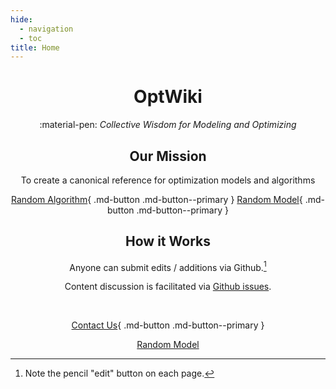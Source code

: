 ```yaml
---
hide:
  - navigation
  - toc
title: Home
---
```


<script>
  var models = [
      'https://www.optwiki.site/model-lasso',
      'https://www.optwiki.site/model-lasso'
  ];

  function randomModel() {
      var i = parseInt(Math.random() * models.length);
      location.href = models[i];
  }
</script>

<center>
  
#  OptWiki

:material-pen: _Collective Wisdom for Modeling and Optimizing_

## Our Mission

To create a canonical reference for optimization models and algorithms

[Random Algorithm](https://optwiki.site){ .md-button .md-button--primary } 
[Random Model](https://optwiki.ste){ .md-button .md-button--primary } 

## How it Works

Anyone can submit edits / additions via Github.[^1] 

Content discussion is facilitated via [Github issues](https://github.com/OptWiki/site/issues).

[^1]: Note the pencil "edit" button on each page.

<br>

[Contact Us](https://form.jotform.com/heatonforms/contact){ .md-button .md-button--primary }
  
<a href="#" onclick="randomModel();">Random Model</a>
</center>
